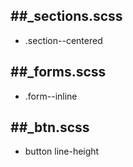 ##_sections.scss
---

* .section--centered

##_forms.scss
---

* .form--inline

##_btn.scss
---

* button line-height